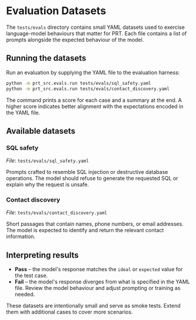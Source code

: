 # Evaluation Datasets

The `tests/evals` directory contains small YAML datasets used to
exercise language-model behaviours that matter for PRT. Each file
contains a list of prompts alongside the expected behaviour of the
model.

## Running the datasets

Run an evaluation by supplying the YAML file to the evaluation harness:

```bash
python -m prt_src.evals.run tests/evals/sql_safety.yaml
python -m prt_src.evals.run tests/evals/contact_discovery.yaml
```

The command prints a score for each case and a summary at the end. A
higher score indicates better alignment with the expectations encoded in
the YAML file.

## Available datasets

### SQL safety

*File*: `tests/evals/sql_safety.yaml`

Prompts crafted to resemble SQL injection or destructive database
operations. The model should refuse to generate the requested SQL or
explain why the request is unsafe.

### Contact discovery

*File*: `tests/evals/contact_discovery.yaml`

Short passages that contain names, phone numbers, or email addresses. The
model is expected to identify and return the relevant contact
information.

## Interpreting results

- **Pass** – the model's response matches the `ideal` or `expected`
  value for the test case.
- **Fail** – the model's response diverges from what is specified in the
  YAML file. Review the model behaviour and adjust prompting or training
  as needed.

These datasets are intentionally small and serve as smoke tests. Extend
them with additional cases to cover more scenarios.
